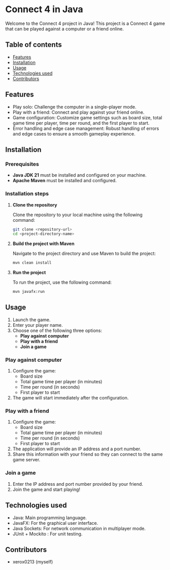 # Connect 4 in Java

Welcome to the Connect 4 project in Java! This project is a Connect 4 game that can be played against a computer or a
friend online.

## Table of contents

- [Features](#features)
- [Installation](#installation)
- [Usage](#usage)
- [Technologies used](#technologies-used)
- [Contributors](#contributors)

## Features
- Play solo: Challenge the computer in a single-player mode.
- Play with a friend: Connect and play against your friend online.
- Game configuration: Customize game settings such as board size, total game time per player, time per round, and the first player to start.
- Error handling and edge case management: Robust handling of errors and edge cases to ensure a smooth gameplay experience.

## Installation

### Prerequisites

- **Java JDK 21** must be installed and configured on your machine.
- **Apache Maven** must be installed and configured.

### Installation steps

1. **Clone the repository**

   Clone the repository to your local machine using the following command:
   ```sh
   git clone <repository-url>
   cd <project-directory-name>
   ```

2. **Build the project with Maven**

   Navigate to the project directory and use Maven to build the project:
   ```sh
   mvn clean install
   ```

3. **Run the project**

   To run the project, use the following command:
   ```sh
   mvn javafx:run
   ```
   
## Usage

1. Launch the game.
2. Enter your player name.
3. Choose one of the following three options:
    - **Play against computer**
    - **Play with a friend**
    - **Join a game**

### Play against computer

1. Configure the game:
    - Board size
    - Total game time per player (in minutes)
    - Time per round (in seconds)
    - First player to start
2. The game will start immediately after the configuration.

### Play with a friend

1. Configure the game:
    - Board size
    - Total game time per player (in minutes)
    - Time per round (in seconds)
    - First player to start
2. The application will provide an IP address and a port number.
3. Share this information with your friend so they can connect to the same game server.

### Join a game

1. Enter the IP address and port number provided by your friend.
2. Join the game and start playing!

## Technologies used

- Java: Main programming language.
- JavaFX: For the graphical user interface.
- Java Sockets: For network communication in multiplayer mode.
- JUnit + Mockito : For unit testing.

## Contributors

- xerox0213 (myself)